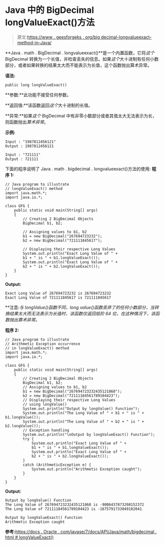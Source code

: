 # Java 中的 BigDecimal longValueExact()方法

> 原文:[https://www . geesforgeks . org/big decimal-longvalueexact-method-in-Java/](https://www.geeksforgeeks.org/bigdecimal-longvalueexact-method-in-java/)

**Java . math . BigDecimal . longvalueexact()**是一个内置函数，它将*这个* BigDecimal 转换为一个长值，并检查丢失的信息。如果*这个*大十进制有任何小数部分，或者如果转换的结果太大而不能表示为长值，这个函数抛出算术异常。

**语法:**

```
public long longValueExact()
```

**参数:**此功能不接受任何参数。

**返回值:**该函数返回*这个*大十进制的长值。

**异常:**如果*这个* BigDecimal 中有非零小数部分或者其值太大无法表示为长，则函数抛出*算术异常*。

**示例:**

```
Input : "1987812456121"
Output : 1987812456121

Input : "721111"
Output : 721111

```

下面的程序说明了 Java . math . bigdecimal . longvalueexact()方法的使用:
**程序 1:**

```
// Java program to illustrate
// longValueExact() method
import java.math.*;
import java.io.*;

class GFG {
    public static void main(String[] args)
    {
        // Creating 2 BigDecimal Objects
        BigDecimal b1, b2;

        // Assigning values to b1, b2
        b1 = new BigDecimal("267694723232");
        b2 = new BigDecimal("721111845617");

        // Displaying their respective Long Values
        System.out.println("Exact Long Value of " + 
        b1 + " is " + b1.longValueExact());
        System.out.println("Exact Long Value of " + 
        b2 + " is " + b2.longValueExact());
    }
}
```

**Output:**

```
Exact Long Value of 267694723232 is 267694723232
Exact Long Value of 721111845617 is 721111845617

```

**注意:**与 longValue()函数不同，long value()函数丢弃了*的任何小数部分，当转换结果太大而无法表示为长值时，该函数仅返回低阶 64 位，在这种情况下，该函数抛出*算术异常*。*

**程序 2:**

```
// Java program to illustrate
// Arithmetic Exception occurrence
// in longValueExact() method
import java.math.*;
import java.io.*;

class GFG {
    public static void main(String[] args)
    {
        // Creating 2 BigDecimal Objects
        BigDecimal b1, b2;
        // Assigning values to b1, b2
        b1 = new BigDecimal("267694723232435121868");
        b2 = new BigDecimal("72111184561789104423");
        // Displaying their respective Long Values
        // using longValue()
        System.out.println("Output by longValue() Function");
        System.out.println("The Long Value of " + b1 + " is " + b1.longValue());
        System.out.println("The Long Value of " + b2 + " is " + b2.longValue());
        // Exception handling
        System.out.println("\nOutput by longValueExact() Function");
        try {
            System.out.println("Exact Long Value of " + 
            b1 + " is " + b1.longValueExact());
            System.out.println("Exact Long Value of " + 
            b2 + " is " + b2.longValueExact());
        }
        catch (ArithmeticException e) {
            System.out.println("Arithmetic Exception caught");
        }
    }
}
```

**Output:**

```
Output by longValue() Function
The Long Value of 267694723232435121868 is -9006437873208152372
The Long Value of 72111184561789104423 is -1675791733049102041

Output by longValueExact() Function
Arithmetic Exception caught

```

**参考:**[https://docs . Oracle . com/javase/7/docs/API/Java/math/bigdecimal . html # longValueExact()](https://docs.oracle.com/javase/7/docs/api/java/math/BigDecimal.html#longValueExact())